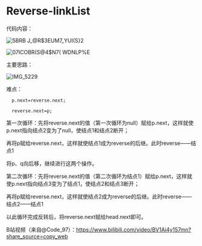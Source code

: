 # Reverse-linkList
代码内容：

![5BRB J_@R$3EUM7_YUI(S}2](https://user-images.githubusercontent.com/101461459/160610403-1b54c0f5-6f4a-44a4-8e83-6f689c641c80.png)

![07ICOBR(S@4$N7( WDNLP%E](https://user-images.githubusercontent.com/101461459/160610426-36ea5021-9be9-48d9-a1c2-003c331beb5d.png)



主要思路：

![IMG_5229](https://user-images.githubusercontent.com/101461459/160609651-6230bb42-696e-434b-a623-2b5141159eca.JPG)

难点：

      p.next=reverse.next;
      
      reverse.next=p;
      
第一次循环：先将reverse.next的值（第一次循环为null）赋给p.next，这样就使p.next指向结点2变为了null，使结点1和结点2断开；

再将p赋给reverse.next，这样就使结点1成为reverse的后继。此时reverse——结点1

将p、q向后移，继续进行这两个操作。

第二次循环：先将reverse.next的值（第二次循环为结点1）赋给p.next，这样就使p.next指向结点3变为了结点1，使结点2和结点3断开；

再将p赋给reverse.next，这样就使结点2成为reverse的后继。此时reverse——结点2——结点1

以此循环完成反转后，将reverse.next赋给head.next即可。

B站视频（来自@Code_97）：https://www.bilibili.com/video/BV1Ai4y157mn?share_source=copy_web
